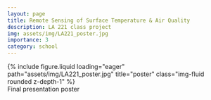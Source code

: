 ```yaml
---
layout: page
title: Remote Sensing of Surface Temperature & Air Quality
description: LA 221 class project
img: assets/img/LA221_poster.jpg
importance: 3
category: school
---
```


<div class="row">
    <div class="col-sm mt-3 mt-md-0">
        {% include figure.liquid loading="eager" path="assets/img/LA221_poster.jpg" title="poster" class="img-fluid rounded z-depth-1" %}
    </div>
</div>
<div class="caption">
    Final presentation poster
</div>